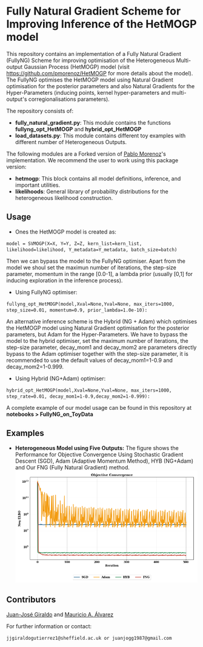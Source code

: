 # Fully Natural Gradient Scheme for Improving Inference of the HetMOGP model

This repository contains an implementation of a Fully Natural Gradient (FullyNG) Scheme for improving optimisation of the Heterogeneous Multi-output Gaussian Process (HetMOGP) model (visit https://github.com/pmorenoz/HetMOGP for more details about the model). The FullyNG optimises the HetMOGP model using Natural Gradient optimisation for the posterior parameters and also Natural Gradients for the Hyper-Parameters (inducing points, kernel hyper-parameters and multi-output's corregionalisations parameters).

The repository consists of: 

- **fully_natural_gradient.py**: This module contains the functions **fullyng_opt_HetMOGP** and **hybrid_opt_HetMOGP**
- **load_datasets.py**: This module contains different toy examples with different number of Heterogeneous Outputs. 

The following modules are a Forked version of [Pablo Morenoz](https://github.com/pmorenoz/HetMOGP)'s implementation. We recommend the user to work using this package version:
- **hetmogp**: This block contains all model definitions, inference, and important utilities. 
- **likelihoods**: General library of probability distributions for the heterogeneous likelihood construction.

## Usage

* Ones the HetMOGP model is created as:
```
model = SVMOGP(X=X, Y=Y, Z=Z, kern_list=kern_list, likelihood=likelihood, Y_metadata=Y_metadata, batch_size=batch)
```
Then we can bypass the model to the FullyNG optimiser. Apart from the model we shoul set the maximun number of iterations, the step-size parameter, momentum in the range \[0.0-1\], a lambda prior (usually \[0,1\] for inducing exploration in the inference process).

* Using FullyNG optimiser:
```
fullyng_opt_HetMOGP(model,Xval=None,Yval=None, max_iters=1000, step_size=0.01, momentum=0.9, prior_lambda=1.0e-10):
```
An alternative inference scheme is the Hybrid (NG + Adam) which optimises the HetMOGP model using Natural Gradient optimisation for the posterior parameters, but Adam for the Hyper-Parameters. We have to bypass the model to the hybrid optimiser, set the maximum number of iterations, the step-size parameter, decay_mom1 and decay_mom2 are parameters directly bypass to the Adam optimiser together with the step-size parameter, it is recommended to use the default values of decay_mom1=1-0.9 and decay_mom2=1-0.999.

* Using Hybrid (NG+Adam) optimiser:
```
hybrid_opt_HetMOGP(model,Xval=None,Yval=None, max_iters=1000, step_rate=0.01, decay_mom1=1-0.9,decay_mom2=1-0.999):
```

A complete example of our model usage can be found in this repository at **notebooks > FullyNG_on_ToyData**

## Examples
* **Heterogeneous Model using Five Outputs:** The figure shows the Performance for Objective Convergence Using Stochastic Gradient Descent (SGD), Adam (Adaptive Momentum Method), HYB (NG+Adam) and
Our FNG (Fully Natural Gradient) method.
![toy2](tmp/toy4.png)

## Contributors

[Juan-José Giraldo](https://github.com/juanjogg1987) and [Mauricio A. Álvarez](https://sites.google.com/site/maalvarezl/)

For further information or contact:
```
jjgiraldogutierrez1@sheffield.ac.uk or juanjogg1987@gmail.com
